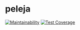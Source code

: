 # peleja

[![Maintainability](https://api.codeclimate.com/v1/badges/1d817d801741dc27e30a/maintainability)](https://codeclimate.com/github/rtio/peleja/maintainability)
[![Test Coverage](https://api.codeclimate.com/v1/badges/1d817d801741dc27e30a/test_coverage)](https://codeclimate.com/github/rtio/peleja/test_coverage)
